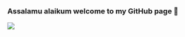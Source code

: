 ### Assalamu alaikum welcome to my GitHub page 👋


![](https://github-readme-stats.vercel.app/api?username=muhammadboburshoh&count_private=true&show_icons=true&theme=react)

<!--
**Muhammadboburshoh/Muhammadboburshoh** is a ✨ _special_ ✨ repository because its `README.md` (this file) appears on your GitHub profile.

Here are some ideas to get you started:

- 🔭 I’m currently working on ...
- 🌱 I’m currently learning ...
- 👯 I’m looking to collaborate on ...
- 🤔 I’m looking for help with ...
- 💬 Ask me about ...
- 📫 How to reach me: ...
- 😄 Pronouns: ...
- ⚡ Fun fact: ...
-->
